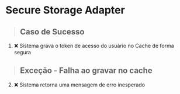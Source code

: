 # Secure Storage Adapter

> ## Caso de Sucesso
1. ❌ Sistema grava o token de acesso do usuário no Cache de forma segura

> ## Exceção - Falha ao gravar no cache
2. ❌ Sistema retorna uma mensagem de erro inesperado
